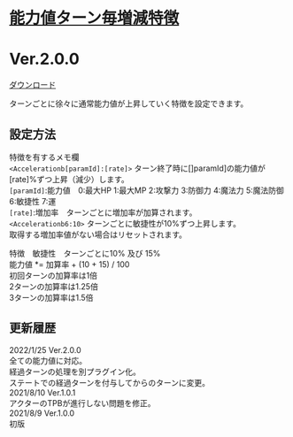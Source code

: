 # [能力値ターン毎増減特徴](https://raw.githubusercontent.com/nuun888/MZ/master/NUUN_AccelerationFeature.js)
# Ver.2.0.0
[ダウンロード](https://raw.githubusercontent.com/nuun888/MZ/master/NUUN_AccelerationFeature.js)  

ターンごとに徐々に通常能力値が上昇していく特徴を設定できます。

## 設定方法
特徴を有するメモ欄  
`<Accelerationb[paramId]:[rate]>` ターン終了時に[]paramId]の能力値が[rate]%ずつ上昇（減少）します。  
`[paramId]`:能力値　0:最大HP 1:最大MP 2:攻撃力 3:防御力 4:魔法力 5:魔法防御 6:敏捷性 7:運  
`[rate]`:増加率　ターンごとに増加率が加算されます。  
`<Accelerationb6:10>` ターンごとに敏捷性が10%ずつ上昇します。  
取得する増加率値がない場合はリセットされます。  

特徴　敏捷性　ターンごとに10% 及び 15%  
能力値 *= 加算率 + (10 + 15) / 100  
初回ターンの加算率は1倍  
2ターンの加算率は1.25倍  
3ターンの加算率は1.5倍  

## 更新履歴
2022/1/25 Ver.2.0.0  
全ての能力値に対応。  
経過ターンの処理を別プラグイン化。  
ステートでの経過ターンを付与してからのターンに変更。  
2021/8/10 Ver.1.0.1  
アクターのTPBが進行しない問題を修正。  
2021/8/9 Ver.1.0.0  
初版  
